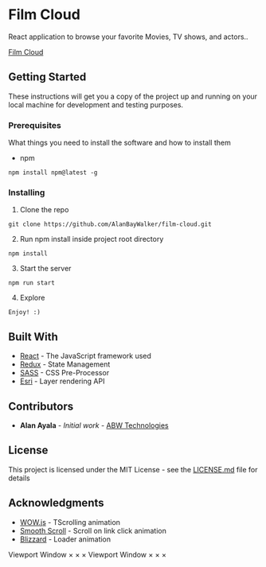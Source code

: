 # Film Cloud

React application to browse your favorite Movies, TV shows, and actors..

[Film Cloud](http://filmcloud.xyz)

## Getting Started

These instructions will get you a copy of the project up and running on your local machine for development and testing purposes.

### Prerequisites

What things you need to install the software and how to install them

- npm

```
npm install npm@latest -g
```

### Installing

1. Clone the repo

```
git clone https://github.com/AlanBayWalker/film-cloud.git
```

2. Run npm install inside project root directory

```
npm install
```

3. Start the server

```
npm run start
```

4. Explore

```
Enjoy! :)
```

## Built With

* [React](https://reactjs.org/) - The JavaScript framework used
* [Redux](https://redux.js.org/) - State Management
* [SASS](https://sass-lang.com/) - CSS Pre-Processor
* [Esri](https://www.themoviedb.org/) - Layer rendering API

## Contributors

* **Alan Ayala** - *Initial work* - [ABW Technologies](http://www.abwtechnologies.com/)


## License

This project is licensed under the MIT License - see the [LICENSE.md](LICENSE.md) file for details

## Acknowledgments

* [WOW.js](https://mynameismatthieu.com/WOW/) - TScrolling animation
* [Smooth Scroll](https://github.com/cferdinandi/smooth-scroll) - Scroll on link click animation
* [Blizzard](https://www.blizzard.com) - Loader animation


Viewport
Window
×
×
×
Viewport
Window
×
×
×
